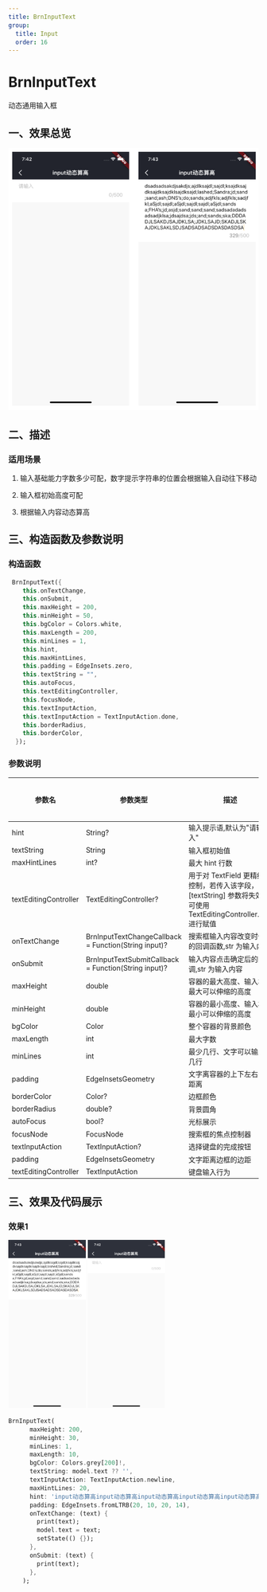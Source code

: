 ```yaml
---
title: BrnInputText
group:
  title: Input
  order: 16
---
```


# BrnInputText

动态通用输入框

## 一、效果总览

<img src="./img/BrnInputTextIntro.png" style="zoom: 100%;" />

## 二、描述

### 适用场景

1. 输入基础能力字数多少可配，数字提示字符串的位置会根据输入自动往下移动

2. 输入框初始高度可配

3. 根据输入内容动态算高

## 三、构造函数及参数说明

### 构造函数

```dart
 BrnInputText({
    this.onTextChange,
    this.onSubmit,
    this.maxHeight = 200,
    this.minHeight = 50,
    this.bgColor = Colors.white,
    this.maxLength = 200,
    this.minLines = 1,
    this.hint,
    this.maxHintLines,
    this.padding = EdgeInsets.zero,
    this.textString = "",
    this.autoFocus,
    this.textEditingController,
    this.focusNode,
    this.textInputAction,
    this.textInputAction = TextInputAction.done,
    this.borderRadius,
    this.borderColor,
  });
```

### 参数说明

| **参数名**            | **参数类型**                                         | **描述**                                                     | **是否必填** | **默认值**           |
| --------------------- | ---------------------------------------------------- | ------------------------------------------------------------ | ------------ | -------------------- |
| hint                  | String?                                               | 输入提示语,默认为"请输入"                                 | 否           | 默认值为国际化配置文本 "请输入"          |
| textString            | String                                               | 输入框初始值                                                 | 否           | ""                   |
| maxHintLines          | int?                                                 | 最大 hint 行数                                               |              |                      |
| textEditingController | TextEditingController?                               | 用于对 TextField 更精细的控制，若传入该字段，[textString] 参数将失效，可使用 TextEditingController.text 进行赋值 | 否           |                      |
| onTextChange          | BrnInputTextChangeCallback = Function(String input)? | 搜索框输入内容改变时候的回调函数,str 为输入内容              | 否           | 无                   |
| onSubmit              | BrnInputTextSubmitCallback = Function(String input)? | 输入内容点击确定后的回调,str 为输入内容                      | 否           | 空                   |
| maxHeight             | double                                               | 容器的最大高度、输入框最大可以伸缩的高度                     | 否           | 空                   |
| minHeight             | double                                               | 容器的最小高度、输入框最小可以伸缩的高度                     | 否           | 空                   |
| bgColor               | Color                                                | 整个容器的背景颜色                                           | 否           | Colors.white         |
| maxLength             | int                                                  | 最大字数                                                     | 否           | 200                  |
| minLines              | int                                                  | 最少几行、文字可以输入几行                                   | 否           | 1                    |
| padding               | EdgeInsetsGeometry                                   | 文字离容器的上下左右的距离                                   | 否           | EdgeInsets.zero      |
| borderColor           | Color?                                               | 边框颜色                                                     | 否           |                      |
| borderRadius          | double?                                              | 背景圆角                                                     | 否           |                      |
| autoFocus             | bool?                                                | 光标展示                                                     | 否           |                      |
| focusNode             | FocusNode                                            | 搜索框的焦点控制器                                           | 否           |                      |
| textInputAction       | TextInputAction?                                     | 选择键盘的完成按钮                                           | 否           |                      |
| padding               | EdgeInsetsGeometry                                   | 文字距离边框的边距                                           | 否           | EdgeInsets.zero      |
| textEditingController | TextInputAction                                      | 键盘输入行为                                                 | 否           | TextInputAction.done |

## 三、效果及代码展示

### 效果1

<img src="./img/BrnInputTextDemoFull.png" style="zoom: 33%;" />

<img src="./img/BrnInputTextDemoEmpty.png" style="zoom:33%;" />

```dart
BrnInputText(
      maxHeight: 200,
      minHeight: 30,
      minLines: 1,
      maxLength: 10,
      bgColor: Colors.grey[200]!,
      textString: model.text ?? '',
      textInputAction: TextInputAction.newline,
      maxHintLines: 20,
      hint: 'input动态算高input动态算高input动态算高input动态算高input动态算高',
      padding: EdgeInsets.fromLTRB(20, 10, 20, 14),
      onTextChange: (text) {
        print(text);
        model.text = text;
        setState(() {});
      },
      onSubmit: (text) {
        print(text);
      },
    );
```
